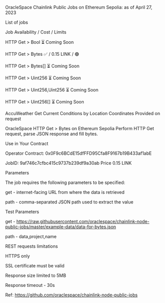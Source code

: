 OracleSpace Chainlink Public Jobs on Ethereum Sepolia: as of April 27, 2023

List of jobs

Job	Availability / Cost / Limits

HTTP Get > Bool	⏳ Coming Soon

HTTP Get > Bytes	✅ / 0.15 LINK / 🟢

HTTP Get > Bytes[]	⏳ Coming Soon

HTTP Get > Uint256	⏳ Coming Soon

HTTP Get > Uint256,Uint256	⏳ Coming Soon

HTTP Get > Uint256[]	⏳ Coming Soon

AccuWeather Get Current Conditions by Location Coordinates	Provided on request

OracleSpace HTTP Get > Bytes on Ethereum Sepolia
Perform HTTP Get request, parse JSON response and fill bytes.

Use in Your Contract

Operator Contract: 0x0F9c6BCdE15dfFFD95Cfa8F9167b19B433af1abE

JobID: 9af746c7cfbc415c9737b239df9a30ab
Price
0.15 LINK

Parameters

The job requires the following parameters to be specified:

get - internet-facing URL from where the data is retrieved

path - comma-separated JSON path used to extract the value

Test Parameters

get - https://raw.githubusercontent.com/oraclespace/chainlink-node-public-jobs/master/example-data/data-for-bytes.json

path - data,project,name

REST requests limitations

HTTPS only

SSL certificate must be valid

Response size limited to 5MB

Response timeout - 30s


Ref: https://github.com/oraclespace/chainlink-node-public-jobs
